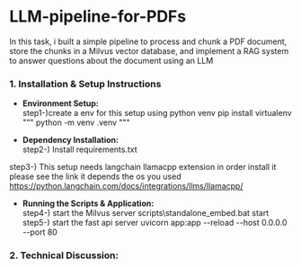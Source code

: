 # LLM-pipeline-for-PDFs
In this task, i built a simple pipeline to process and chunk a PDF document, store the chunks in a Milvus vector database, and implement a RAG system to answer questions about the document using an LLM

### 1. **Installation & Setup Instructions**

- **Environment Setup:**  
step1-)create a env for this setup using python venv
pip install virtualenv
"""
python -m venv .venv
"""

- **Dependency Installation:**  
step2-) Install requirements.txt

step3-) This setup needs langchain llamacpp  extension in order install it please see the link it depends the os you used
https://python.langchain.com/docs/integrations/llms/llamacpp/



- **Running the Scripts & Application:**  
step4-) start the Milvus server
scripts\standalone_embed.bat start
step5-) start the fast api server
uvicorn app:app --reload --host 0.0.0.0 --port 80

### 2. **Technical Discussion:**  